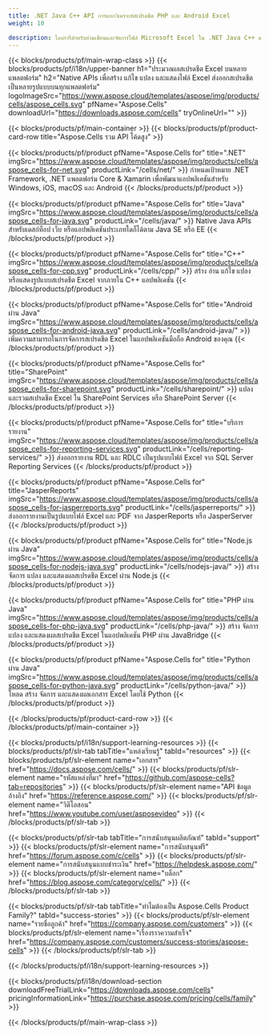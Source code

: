 ```yaml
---
title: .NET Java C++ API การแยกวิเคราะห์สเปรดชีต PHP และ Android Excel 
weight: 10

description: ไลบรารีสำหรับอ่านเขียนและจัดการไฟล์ Microsoft Excel ใน .NET Java C++ แอป Android และ SharePoint ส่งออกแผ่นงานใน SSRS และ JasperReports
---
```

{{< blocks/products/pf/main-wrap-class >}}
{{< blocks/products/pf/i18n/upper-banner h1="ประมวลผลสเปรดชีต Excel บนหลายแพลตฟอร์ม" h2="Native APIs เพื่อสร้าง แก้ไข แปลง และแสดงไฟล์ Excel ส่งออกสเปรดชีตเป็นหลายรูปแบบบนทุกแพลตฟอร์ม" logoImageSrc="https://www.aspose.cloud/templates/aspose/img/products/cells/aspose_cells.svg" pfName="Aspose.Cells" downloadUrl="https://downloads.aspose.com/cells" tryOnlineUrl="" >}}

{{< blocks/products/pf/main-container >}}
{{< blocks/products/pf/product-card-row title="Aspose.Cells รวม API โค้ดสูง" >}}

{{< blocks/products/pf/product pfName="Aspose.Cells for" title=".NET" imgSrc="https://www.aspose.cloud/templates/aspose/img/products/cells/aspose_cells-for-net.svg" productLink="/cells/net/" >}}
กำหนดเป้าหมาย .NET Framework, .NET แพลตฟอร์ม Core & Xamarin เพื่อพัฒนาแอปพลิเคชันสำหรับ Windows, iOS, macOS และ Android
{{< /blocks/products/pf/product >}}

{{< blocks/products/pf/product pfName="Aspose.Cells for" title="Java" imgSrc="https://www.aspose.cloud/templates/aspose/img/products/cells/aspose_cells-for-java.svg" productLink="/cells/java/" >}}
Native Java APIs สำหรับเดสก์ท็อป เว็บ หรือแอปพลิเคชันประเภทใดก็ได้ตาม Java SE หรือ EE
{{< /blocks/products/pf/product >}}

{{< blocks/products/pf/product pfName="Aspose.Cells for" title="C++" imgSrc="https://www.aspose.cloud/templates/aspose/img/products/cells/aspose_cells-for-cpp.svg" productLink="/cells/cpp/" >}}
สร้าง อ่าน แก้ไข แปลง หรือแสดงรูปแบบสเปรดชีต Excel จากภายใน C++ แอปพลิเคชัน
{{< /blocks/products/pf/product >}}

{{< blocks/products/pf/product pfName="Aspose.Cells for" title="Android ผ่าน Java" imgSrc="https://www.aspose.cloud/templates/aspose/img/products/cells/aspose_cells-for-android-java.svg" productLink="/cells/android-java/" >}}
เพิ่มความสามารถในการจัดการสเปรดชีต Excel ในแอปพลิเคชันมือถือ Android ของคุณ
{{< /blocks/products/pf/product >}}

{{< blocks/products/pf/product pfName="Aspose.Cells for" title="SharePoint" imgSrc="https://www.aspose.cloud/templates/aspose/img/products/cells/aspose_cells-for-sharepoint.svg" productLink="/cells/sharepoint/" >}}
แปลงและรวมสเปรดชีต Excel ใน SharePoint Services หรือ SharePoint Server
{{< /blocks/products/pf/product >}}

{{< blocks/products/pf/product pfName="Aspose.Cells for" title="บริการรายงาน" imgSrc="https://www.aspose.cloud/templates/aspose/img/products/cells/aspose_cells-for-reporting-services.svg" productLink="/cells/reporting-services/" >}}
ส่งออกรายงาน RDL และ RDLC เป็นรูปแบบไฟล์ Excel จาก SQL Server Reporting Services
{{< /blocks/products/pf/product >}}

{{< blocks/products/pf/product pfName="Aspose.Cells for" title="JasperReports" imgSrc="https://www.aspose.cloud/templates/aspose/img/products/cells/aspose_cells-for-jasperreports.svg" productLink="/cells/jasperreports/" >}}
ส่งออกรายงานเป็นรูปแบบไฟล์ Excel และ PDF จาก JasperReports หรือ JasperServer
{{< /blocks/products/pf/product >}}

{{< blocks/products/pf/product pfName="Aspose.Cells for" title="Node.js ผ่าน Java" imgSrc="https://www.aspose.cloud/templates/aspose/img/products/cells/aspose_cells-for-nodejs-java.svg" productLink="/cells/nodejs-java/" >}}
สร้าง จัดการ แปลง และแสดงผลสเปรดชีต Excel ผ่าน Node.js
{{< /blocks/products/pf/product >}}

{{< blocks/products/pf/product pfName="Aspose.Cells for" title="PHP ผ่าน Java" imgSrc="https://www.aspose.cloud/templates/aspose/img/products/cells/aspose_cells-for-php-java.svg" productLink="/cells/php-java/" >}}
สร้าง จัดการ แปลง และแสดงผลสเปรดชีต Excel ในแอปพลิเคชัน PHP ผ่าน JavaBridge
{{< /blocks/products/pf/product >}}

{{< blocks/products/pf/product pfName="Aspose.Cells for" title="Python ผ่าน Java" imgSrc="https://www.aspose.cloud/templates/aspose/img/products/cells/aspose_cells-for-python-java.svg" productLink="/cells/python-java/" >}}
โหลด สร้าง จัดการ และแสดงผลเอกสาร Excel โดยใช้ Python
{{< /blocks/products/pf/product >}}

{{< /blocks/products/pf/product-card-row >}}
{{< /blocks/products/pf/main-container >}}

{{< blocks/products/pf/i18n/support-learning-resources >}}
{{< blocks/products/pf/slr-tab tabTitle="แหล่งเรียนรู้" tabId="resources" >}}
{{< blocks/products/pf/slr-element name="เอกสาร" href="https://docs.aspose.com/cells/" >}}
{{< blocks/products/pf/slr-element name="รหัสแหล่งที่มา" href="https://github.com/aspose-cells?tab=repositories" >}}
{{< blocks/products/pf/slr-element name="API ข้อมูลอ้างอิง" href="https://reference.aspose.com/" >}}
{{< blocks/products/pf/slr-element name="วิดีโอสอน" href="https://www.youtube.com/user/asposevideo" >}}
{{< /blocks/products/pf/slr-tab >}}

{{< blocks/products/pf/slr-tab tabTitle="การสนับสนุนผลิตภัณฑ์" tabId="support" >}}
{{< blocks/products/pf/slr-element name="การสนับสนุนฟรี" href="https://forum.aspose.com/c/cells" >}}
{{< blocks/products/pf/slr-element name="การสนับสนุนแบบชำระเงิน" href="https://helpdesk.aspose.com/" >}}
{{< blocks/products/pf/slr-element name="บล็อก" href="https://blog.aspose.com/category/cells/" >}}
{{< /blocks/products/pf/slr-tab >}}

{{< blocks/products/pf/slr-tab tabTitle="ทำไมต้องเป็น Aspose.Cells Product Family?" tabId="success-stories" >}}
{{< blocks/products/pf/slr-element name="รายชื่อลูกค้า" href="https://company.aspose.com/customers" >}}
{{< blocks/products/pf/slr-element name="เรื่องราวความสำเร็จ" href="https://company.aspose.com/customers/success-stories/aspose-cells" >}}
{{< /blocks/products/pf/slr-tab >}}

{{< /blocks/products/pf/i18n/support-learning-resources >}}

{{< blocks/products/pf/i18n/download-section downloadFreeTrialLink="https://downloads.aspose.com/cells" pricingInformationLink="https://purchase.aspose.com/pricing/cells/family" >}}

{{< /blocks/products/pf/main-wrap-class >}}
